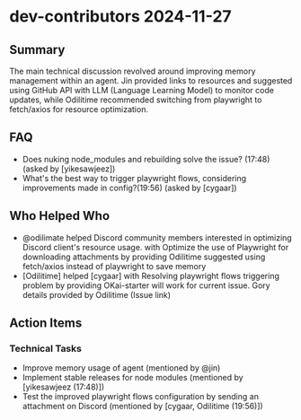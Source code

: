 # dev-contributors 2024-11-27

## Summary
The main technical discussion revolved around improving memory management within an agent. Jin provided links to resources and suggested using GitHub API with LLM (Language Learning Model) to monitor code updates, while Odilitime recommended switching from playwright to fetch/axios for resource optimization.

## FAQ
- Does nuking node_modules and rebuilding solve the issue? (17:48) (asked by [yikesawjeez])
- What's the best way to trigger playwright flows, considering improvements made in config?(19:56) (asked by [cygaar])

## Who Helped Who
- @odilimate helped Discord community members interested in optimizing Discord client's resource usage. with Optimize the use of Playwright for downloading attachments by providing Odilitime suggested using fetch/axios instead of playwright to save memory
- [Odilitime] helped [cygaar] with Resolving playwright flows triggering problem by providing OKai-starter will work for current issue. Gory details provided by Odilitime (Issue link)

## Action Items

### Technical Tasks
- Improve memory usage of agent (mentioned by @jin)
- Implement stable releases for node modules (mentioned by [yikesawjeez (17:48)])
- Test the improved playwright flows configuration by sending an attachment on Discord (mentioned by [cygaar, Odilitime (19:56)])